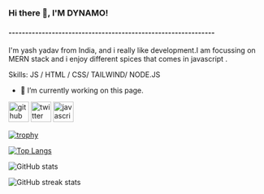 ### Hi there 👋, I'M DYNAMO!
#### --------------------------------------------------------------
I'm yash yadav from India, and i really like development.I am focussing on MERN stack and i enjoy different spices that comes in javascript .

Skills:  JS / HTML / CSS/ TAILWIND/ NODE.JS

- 🔭 I’m currently working on this page. 


[<img src='https://cdn.jsdelivr.net/npm/simple-icons@3.0.1/icons/github.svg' alt='github' height='40'>](https://github.com/YASH-YADAV-dynamo)  [<img src='https://cdn.jsdelivr.net/npm/simple-icons@3.0.1/icons/twitter.svg' alt='twitter' height='40'>](https://twitter.com/@yashastro23)  [<img src='https://cdn.jsdelivr.net/npm/simple-icons@3.0.1/icons/javascript.svg' alt='javascript' height='40'>](https://www.google.com/search?client=firefox-b-lm&q=js+logo#vhid=2S6b67sLF_PvPM&vssid=l)  

[![trophy](https://github-profile-trophy.vercel.app/?username=YASH-YADAV-dynamo)](https://github.com/ryo-ma/github-profile-trophy)

[![Top Langs](https://github-readme-stats.vercel.app/api/top-langs/?username=YASH-YADAV-dynamo)](https://github.com/anuraghazra/github-readme-stats)

![GitHub stats](https://github-readme-stats.vercel.app/api?username=YASH-YADAV-dynamo&show_icons=true)  

![GitHub streak stats](https://streak-stats.demolab.com/?user=YASH-YADAV-dynamo)  

